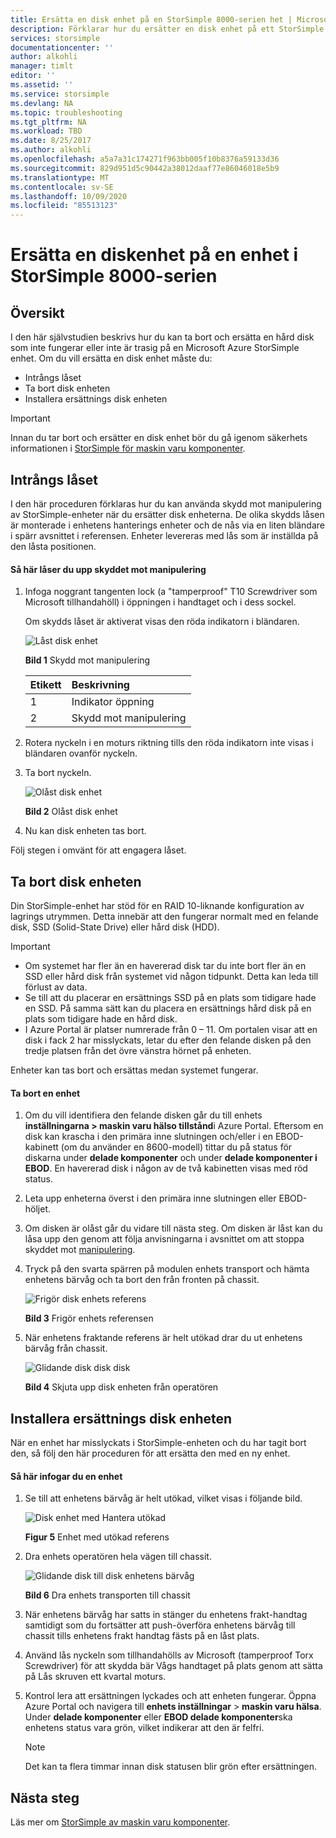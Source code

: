 ```yaml
---
title: Ersätta en disk enhet på en StorSimple 8000-serien het | Microsoft Docs
description: Förklarar hur du ersätter en disk enhet på ett StorSimple primärt hölje eller ett EBOD hölje.
services: storsimple
documentationcenter: ''
author: alkohli
manager: timlt
editor: ''
ms.assetid: ''
ms.service: storsimple
ms.devlang: NA
ms.topic: troubleshooting
ms.tgt_pltfrm: NA
ms.workload: TBD
ms.date: 8/25/2017
ms.author: alkohli
ms.openlocfilehash: a5a7a31c174271f963bb005f10b8376a59133d36
ms.sourcegitcommit: 829d951d5c90442a38012daaf77e86046018e5b9
ms.translationtype: MT
ms.contentlocale: sv-SE
ms.lasthandoff: 10/09/2020
ms.locfileid: "85513123"
---
```

# <a name="replace-a-disk-drive-on-your-storsimple-8000-series-device"></a>Ersätta en diskenhet på en enhet i StorSimple 8000-serien

## <a name="overview"></a>Översikt
I den här självstudien beskrivs hur du kan ta bort och ersätta en hård disk som inte fungerar eller inte är trasig på en Microsoft Azure StorSimple enhet. Om du vill ersätta en disk enhet måste du:

* Intrångs låset
* Ta bort disk enheten
* Installera ersättnings disk enheten

> [!IMPORTANT]
> Innan du tar bort och ersätter en disk enhet bör du gå igenom säkerhets informationen i [StorSimple för maskin varu komponenter](storsimple-8000-hardware-component-replacement.md).
 

## <a name="disengage-the-antitamper-lock"></a>Intrångs låset
I den här proceduren förklaras hur du kan använda skydd mot manipulering av StorSimple-enheter när du ersätter disk enheterna. De olika skydds låsen är monterade i enhetens hanterings enheter och de nås via en liten bländare i spärr avsnittet i referensen. Enheter levereras med lås som är inställda på den låsta positionen.

#### <a name="to-unlock-the-antitamper-lock"></a>Så här låser du upp skyddet mot manipulering
1. Infoga noggrant tangenten lock (a "tamperproof" T10 Screwdriver som Microsoft tillhandahöll) i öppningen i handtaget och i dess sockel. 
   
   Om skydds låset är aktiverat visas den röda indikatorn i bländaren.
  
    ![Låst disk enhet](./media/storsimple-disk-drive-replacement/IC741056.png)
   
    **Bild 1** Skydd mot manipulering
   
   | Etikett | Beskrivning |
   |:--- |:--- |
   | 1 |Indikator öppning |
   | 2 |Skydd mot manipulering |
2. Rotera nyckeln i en moturs riktning tills den röda indikatorn inte visas i bländaren ovanför nyckeln.
3. Ta bort nyckeln.
   
    ![Olåst disk enhet](./media/storsimple-disk-drive-replacement/IC741057.png)
   
    **Bild 2** Olåst disk enhet
4. Nu kan disk enheten tas bort.

Följ stegen i omvänt för att engagera låset.

## <a name="remove-the-disk-drive"></a>Ta bort disk enheten
Din StorSimple-enhet har stöd för en RAID 10-liknande konfiguration av lagrings utrymmen. Detta innebär att den fungerar normalt med en felande disk, SSD (Solid-State Drive) eller hård disk (HDD).

> [!IMPORTANT]
> * Om systemet har fler än en havererad disk tar du inte bort fler än en SSD eller hård disk från systemet vid någon tidpunkt. Detta kan leda till förlust av data.
> * Se till att du placerar en ersättnings SSD på en plats som tidigare hade en SSD. På samma sätt kan du placera en ersättnings hård disk på en plats som tidigare hade en hård disk.
> * I Azure Portal är platser numrerade från 0 – 11. Om portalen visar att en disk i fack 2 har misslyckats, letar du efter den felande disken på den tredje platsen från det övre vänstra hörnet på enheten.
> 
> 

Enheter kan tas bort och ersättas medan systemet fungerar.

#### <a name="to-remove-a-drive"></a>Ta bort en enhet
1. Om du vill identifiera den felande disken går du till enhets **inställningarna > maskin varu hälso tillstånd**i Azure Portal. Eftersom en disk kan krascha i den primära inne slutningen och/eller i en EBOD-kabinett (om du använder en 8600-modell) tittar du på status för diskarna under **delade komponenter** och under **delade komponenter i EBOD**. En havererad disk i någon av de två kabinetten visas med röd status.
2. Leta upp enheterna överst i den primära inne slutningen eller EBOD-höljet. 
3. Om disken är olåst går du vidare till nästa steg. Om disken är låst kan du låsa upp den genom att följa anvisningarna i avsnittet om att stoppa skyddet mot [manipulering](#disengage-the-antitamper-lock).
4. Tryck på den svarta spärren på modulen enhets transport och hämta enhetens bärvåg och ta bort den från fronten på chassit.
   
    ![Frigör disk enhets referens](./media/storsimple-disk-drive-replacement/IC741051.png)
   
    **Bild 3** Frigör enhets referensen
5. När enhetens fraktande referens är helt utökad drar du ut enhetens bärvåg från chassit. 
   
    ![Glidande disk disk disk](./media/storsimple-disk-drive-replacement/IC741052.png)
   
    **Bild 4** Skjuta upp disk enheten från operatören

## <a name="install-the-replacement-disk-drive"></a>Installera ersättnings disk enheten
När en enhet har misslyckats i StorSimple-enheten och du har tagit bort den, så följ den här proceduren för att ersätta den med en ny enhet.

#### <a name="to-insert-a-drive"></a>Så här infogar du en enhet
1. Se till att enhetens bärvåg är helt utökad, vilket visas i följande bild.
   
    ![Disk enhet med Hantera utökad](./media/storsimple-disk-drive-replacement/IC741044.png)
   
    **Figur 5** Enhet med utökad referens
2. Dra enhets operatören hela vägen till chassit.
   
    ![Glidande disk till disk enhetens bärvåg](./media/storsimple-disk-drive-replacement/IC741045.png)
   
    **Bild 6**  Dra enhets transporten till chassit
3. När enhetens bärvåg har satts in stänger du enhetens frakt-handtag samtidigt som du fortsätter att push-överföra enhetens bärvåg till chassit tills enhetens frakt handtag fästs på en låst plats.
4. Använd lås nyckeln som tillhandahölls av Microsoft (tamperproof Torx Screwdriver) för att skydda bär Vågs handtaget på plats genom att sätta på Lås skruven ett kvartal moturs.
5. Kontrol lera att ersättningen lyckades och att enheten fungerar. Öppna Azure Portal och navigera till **enhets inställningar**  >  **maskin varu hälsa**. Under **delade komponenter** eller **EBOD delade komponenter**ska enhetens status vara grön, vilket indikerar att den är felfri.

   
   > [!NOTE]
   > Det kan ta flera timmar innan disk statusen blir grön efter ersättningen.
  
## <a name="next-steps"></a>Nästa steg
Läs mer om [StorSimple av maskin varu komponenter](storsimple-8000-hardware-component-replacement.md).

